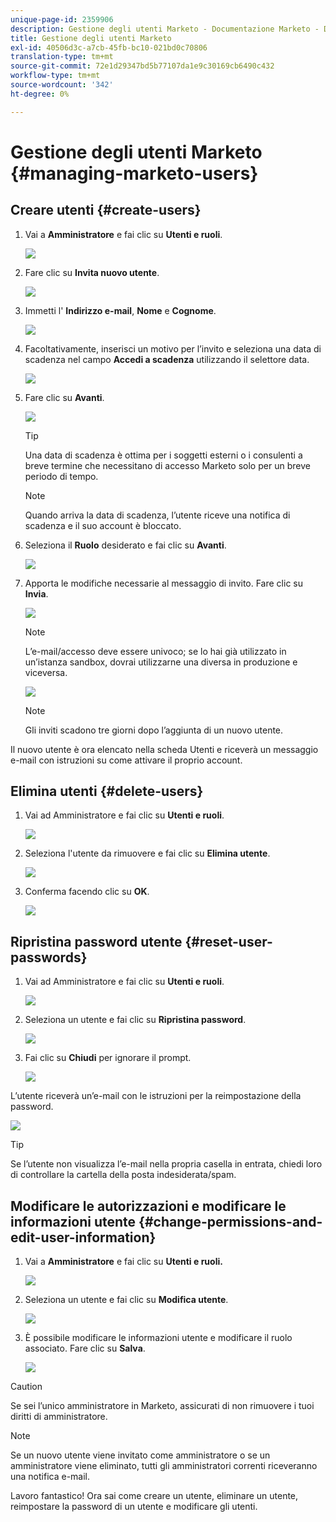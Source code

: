 ```yaml
---
unique-page-id: 2359906
description: Gestione degli utenti Marketo - Documentazione Marketo - Documentazione del prodotto
title: Gestione degli utenti Marketo
exl-id: 40506d3c-a7cb-45fb-bc10-021bd0c70806
translation-type: tm+mt
source-git-commit: 72e1d29347bd5b77107da1e9c30169cb6490c432
workflow-type: tm+mt
source-wordcount: '342'
ht-degree: 0%

---
```


# Gestione degli utenti Marketo {#managing-marketo-users}

## Creare utenti {#create-users}

1. Vai a **Amministratore** e fai clic su **Utenti e ruoli**.

   ![](assets/image2014-9-9-11-3a34-3a58.png)

1. Fare clic su **Invita nuovo utente**.

   ![](assets/image2014-9-9-11-3a35-3a15.png)

1. Immetti l&#39; **Indirizzo e-mail**, **Nome** e **Cognome**.

   ![](assets/image2016-5-24-9-3a45-3a30.png)

1. Facoltativamente, inserisci un motivo per l’invito e seleziona una data di scadenza nel campo **Accedi a scadenza** utilizzando il selettore data.

   ![](assets/image2016-6-29-15-3a52-3a18.png)

1. Fare clic su **Avanti**.

   ![](assets/image2016-5-24-9-3a58-3a10.png)

   >[!TIP]
   >
   >Una data di scadenza è ottima per i soggetti esterni o i consulenti a breve termine che necessitano di accesso Marketo solo per un breve periodo di tempo.

   >[!NOTE]
   >
   >Quando arriva la data di scadenza, l’utente riceve una notifica di scadenza e il suo account è bloccato.

1. Seleziona il **Ruolo** desiderato e fai clic su **Avanti**.

   ![](assets/image2016-5-24-10-3a1-3a33.png)

1. Apporta le modifiche necessarie al messaggio di invito. Fare clic su **Invia**.

   ![](assets/image2016-5-24-10-3a3-3a56.png)

   >[!NOTE]
   >
   >L’e-mail/accesso deve essere univoco; se lo hai già utilizzato in un’istanza sandbox, dovrai utilizzarne una diversa in produzione e viceversa.

   ![](assets/image2016-5-24-10-3a21-3a57.png)

   >[!NOTE]
   >
   >Gli inviti scadono tre giorni dopo l’aggiunta di un nuovo utente.

Il nuovo utente è ora elencato nella scheda Utenti e riceverà un messaggio e-mail con istruzioni su come attivare il proprio account.

## Elimina utenti {#delete-users}

1. Vai ad Amministratore e fai clic su **Utenti e ruoli**.

   ![](assets/image2014-9-9-11-3a36-3a21.png)

1. Seleziona l&#39;utente da rimuovere e fai clic su **Elimina utente**.

   ![](assets/image2014-9-9-11-3a36-3a36.png)

1. Conferma facendo clic su **OK**.

   ![](assets/image2014-9-9-11-3a36-3a51.png)

## Ripristina password utente {#reset-user-passwords}

1. Vai ad Amministratore e fai clic su **Utenti e ruoli**.

   ![](assets/image2014-9-9-11-3a41-3a0.png)

1. Seleziona un utente e fai clic su **Ripristina password**.

   ![](assets/image2014-9-9-11-3a41-3a19.png)

1. Fai clic su **Chiudi** per ignorare il prompt.

   ![](assets/image2014-9-9-11-3a41-3a50.png)

L’utente riceverà un’e-mail con le istruzioni per la reimpostazione della password.

![](assets/image2014-9-9-11-3a45-3a53.png)

>[!TIP]
>
>Se l’utente non visualizza l’e-mail nella propria casella in entrata, chiedi loro di controllare la cartella della posta indesiderata/spam.

## Modificare le autorizzazioni e modificare le informazioni utente {#change-permissions-and-edit-user-information}

1. Vai a **Amministratore** e fai clic su **Utenti e ruoli.**

   ![](assets/image2014-9-9-11-3a37-3a5.png)

1. Seleziona un utente e fai clic su **Modifica utente**.

   ![](assets/image2014-9-9-11-3a37-3a16.png)

1. È possibile modificare le informazioni utente e modificare il ruolo associato. Fare clic su **Salva**.

   ![](assets/image2014-9-9-11-3a37-3a31.png)

>[!CAUTION]
>
>Se sei l’unico amministratore in Marketo, assicurati di non rimuovere i tuoi diritti di amministratore.

>[!NOTE]
>
>Se un nuovo utente viene invitato come amministratore o se un amministratore viene eliminato, tutti gli amministratori correnti riceveranno una notifica e-mail.

Lavoro fantastico! Ora sai come creare un utente, eliminare un utente, reimpostare la password di un utente e modificare gli utenti.
